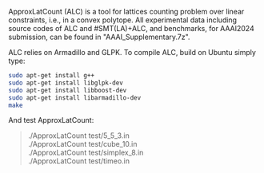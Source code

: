 ApproxLatCount (ALC) is a tool for lattices counting problem over linear constraints, i.e., in a convex polytope.
All experimental data including source codes of ALC and #SMT(LA)+ALC, and benchmarks, for AAAI2024 submission, can be found in "AAAI_Supplementary.7z".


ALC relies on Armadillo and GLPK. To compile ALC, build on Ubuntu simply type:

```bash
sudo apt-get install g++
sudo apt-get install libglpk-dev
sudo apt-get install libboost-dev
sudo apt-get install libarmadillo-dev
make
```

And test ApproxLatCount:
> ./ApproxLatCount test/5_5_3.in <br />
> ./ApproxLatCount test/cube_10.in <br />
> ./ApproxLatCount test/simplex_8.in <br />
> ./ApproxLatCount test/timeo.in <br />

